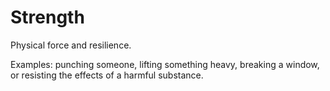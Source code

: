 # Strength

Physical force and resilience.

Examples: punching someone, lifting something heavy, breaking a window, or resisting the effects of a harmful substance.
